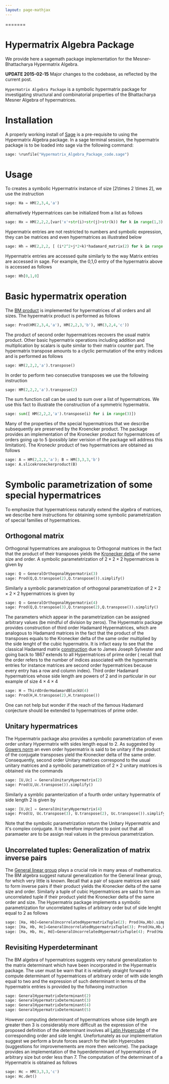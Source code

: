 ```yaml
---
layout: page-mathjax
---
```

=======
# Hypermatrix Algebra Package

We provide here a sagemath package implementation for the Mesner-Bhattacharya Hypermatrix Algebra.

**UPDATE 2015-02-15** Major changes to the codebase, as reflected by the current post.

`Hypermatrix Algebra Package` is a symbolic hypermatrix package for investigating
structural and combinatorial properties of the Bhattacharya Mesner Algebra of 
hypermatrices.

# Installation 

A properly working install of [Sage](http://sagemath.org/) is a pre-requisite to using the Hypermatrix Algebra package.
In a sage terminal session, the hypermatrix package is to be loaded into sage via the following command:

```python
sage: %runfile("Hypermatrix_Algebra_Package_code.sage")
```

# Usage

To creates a symbolic Hypermatrix instance of size \[2\times 2 \times 2\], we use the instruction

```python
sage: Ha = HM(2,3,4,'a')
```

alternatively Hypermatrices can be initialized from a list as follows

```python
sage: Hx = HM(2,2,2,[var('x'+str(i)+str(j)+str(k)) for k in range(1,3) for j in range(1,3) for i in range(1,3)])
```

Hypermatrix entries are not restricted to numbers and symbolic expression, they can be matrices and even hypermatrices
as illustrated below

```python
sage: Hh = HM(2,2,2, [ (i*2^2+j*2+k)*hadamard_matrix(2) for k in range(2) for j in range(2) for k in range(2)])
```

Hypermatrix entries are accessed quite similarly to the way Matrix entries are accessed in sage. For example,
the 0,1,0 entry of the hypermatrix above is accessed as follows

```python
sage: Hh[0,1,0]
```

# Basic hypermatrix operation

The [BM product](http://arxiv.org/abs/1411.6270) is implemented for hypermatrices of all orders
and all sizes. The hypermatrix product is performed as follows

```python
sage: Prod(HM(2,3,4,'a'), HM(2,2,3,'b'), HM(3,2,4,'c'))
```

The product of second order hypermatrices recovers the usual matrix product. Other basic hypermatrix operations
including addition and multiplication by scalars is quite similar to their matrix counter part. The hypermatrix
transpose amounts to a clyclic permutation of the entry indices and is performed as follows 

```python
sage: HM(2,2,2,'a').transpose()
```

In order to perform two consecutive transposes we use the following instruction

```python
sage: HM(2,2,2,'a').transpose(2)
```

The sum function call can be used to sum over a list of hypermatrices. We use this fact
to illustrate the construction of a symmetric hypermatrix.

```python
sage: sum([ HM(2,2,2,'a').transpose(i) for i in range(3)])
```

Many of the properties of the special hypermatrices that we describe subsequently are preserved by the Kroencker product.
The package provides an implementation of the Kronecker product for hypermatrices of orders going up to 5 (possibly later
verision of the package will address this limitation). The Kroneckr product of two hypermatrices are obtained as follows

```python
sage: A = HM(2,2,2,'a'); B = HM(3,3,3,'b')
sage: A.slicekroneckerproduct(B)
```


# Symbolic parametrization of some special hypermatrices

To emphasize that hypermatricess naturally extend the algebra of matrices, we describe here instructions for obtaining
some symbolic parametrization of special families of hypermatrices.

## Orthogonal matrix

Orthogonal hypermatrices are analogous to Orthogonal matrices in the fact that the product of their transposes yields
the [Kronecker delta](http://en.wikipedia.org/wiki/Kronecker_delta#Properties_of_generalized_Kronecker_delta) of the 
same size and order. A symbolic parametetrization of $2\times 2\times 2$ hypermatrices is given by

```python
sage: Q = GeneralOrthogonalHypermatrix(3)
sage: Prod(Q,Q.transpose(2),Q.transpose()).simplify()
```

Similarly a symbolic parametrization of orthogonal parametrization of $2\times 2\times 2\times 2$ hypermatrices is given
by

```python
sage: Q = GeneralOrthogonalHypermatrix(4)
sage: Prod(Q,Q.transpose(3),Q.transpose(2),Q.transpose()).simplify()
```

The parameters which appear in the parametrization can be assigned arbitrary values (be mindful of division by zeros).
The Hypermatrix package provides construction of third order Hadamard Hypermatrices, which are analogous to Hadamard 
matrices in the fact that the product of the transposes equals to the Kronecker delta of the same order multiplied
by the side lenght of the cubic hypermatrix. It is infact easy to see that the classical Hadamard matrix 
[construction](http://en.wikipedia.org/wiki/Hadamard_matrix#Sylvester.27s_construction) due to James Joseph Sylvester and
going back to 1867 extends to all Hypermatrices of prime order ( recall that the order refers to the number of indices 
associated with the hypermatrix entries for instance matrices are second order hypermatrices because every entry has a 
row and column index). Third order Hadamard hypermatrices whose side length are powers of 2 and in particular in our 
example of size $4\times 4\times 4$

```python
sage: H = ThirdOrderHadamardBlockU(4)
sage: Prod(H,H.transpose(2),H.transpose())
```

One can not help but wonder if the reach of the famous Hadamard conjecture should be extended to hypermatrices of prime 
order.


## Unitary hypermatrices
The Hypermatrix package also provides a symbolic parametrization of even order unitary Hypermatrix with sides length 
equal to 2. As suggested by [Gowers norm](http://en.wikipedia.org/wiki/Gowers_norm) an even order hypermatrix is said
to be unitary if the product of the conjugate transposes yield the Kronecker delta of the same order. Consequently,
second order Unitary matrices correspond to the usual unitary matrices and a symbolic parametrization of $2\times 2$
unitary matrices is obtained via the commands

```python
sage: [U,Uc] = GeneralUnitaryHypermatrix(2) 
sage: Prod(U,Uc.transpose()).simplify()
```

Similarly a symblic paramterization of a fourth order unitary hypermatrix of side length 2 is given by 

```python
sage: [U,Uc] = GeneralUnitaryHypermatrix(4) 
sage: Prod(U, Uc.transpose(3), U.transpose(2), Uc.transpose()).simplify()
```

Note that the symbolic parametrization return the Unitary Hypermatrix and it's complex conjugate. It is therefore important
to point out that all paramaeter are to be assign real values in the previous parametrization.

## Uncorrelated tuples: Generalization of matrix inverse pairs
The [General linear group](http://en.wikipedia.org/wiki/General_linear_group) plays a crucial role in many areas of
mathematics. The BM algebra suggest natural generalization for the General linear group, for which very little is known.
Recall that a pair of square matrices are said to form inverse pairs if their product yields the Kronecker delta of the
same size and order. Similarly a tuple of cubic Hypermatrices are said to form an uncorrelated tuple if their product
yield the Kronecker delta of the same order and size. The Hypermatrix package implements a symbolic parametrization for
uncorrelated tuples of arbitrary order but of side lenght equal to 2 as follows

```python
sage: [Ha, Hb]=GeneralUncorrelatedHypermatrixTuple(2); Prod(Ha,Hb).simplify() 
sage: [Ha, Hb, Hc]=GeneralUncorrelatedHypermatrixTuple(3); Prod(Ha,Hb,Hc).simplify()
sage: [Ha, Hb, Hc, Hd]=GeneralUncorrelatedHypermatrixTuple(4); Prod(Ha,Hb,Hc,Hd).simplify() 
```

## Revisiting Hyperdeterminant
The BM algebra of hypermatrices suggests very natural generalization to the matrix determinant which have been 
incorporated in the Hypermatrix package. The user must be warn that it is relatively straight forward to compute
determinant of hypermatrices of arbitrary order of with side length equal to two and the expression of such determinant
in terms of the hypermatrix entries is provided by the follwoing instruction

```python
sage: GeneralHypermatrixDeterminant(2)
sage: GeneralHypermatrixDeterminant(3)
sage: GeneralHypermatrixDeterminant(4) 
sage: GeneralHypermatrixDeterminant(5) 
```

However computing determinant of hypermatrices whose side length are greater then 3 is considerably more difficult
as the expression of the proposed definition of the determinant involves all 
[Latin Hypercube](http://en.wikipedia.org/wiki/Latin_hypercube_sampling) of the corresponding order and side lenght.
Unefortunately as our implementation suggest we perform a brute forces search for the latin Hypercubes (suggestions for
improvemements are more then welcome). The package provides an implementation of the hyperdeterminant of 
hypermatrices of arbitrary size but order less than 7. The computation of the determinant of a Hypermatrix is obtained as
follows

```python
sage: Hc = HM(3,3,3,'c')
sage: Hc.det()
```



